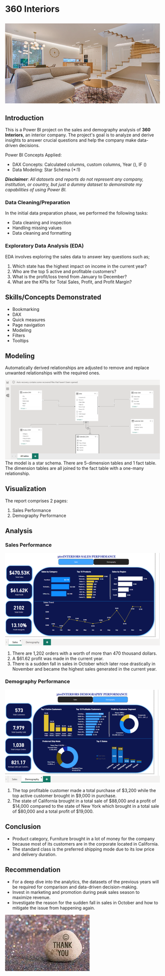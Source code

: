 # 360 Interiors

 ![](intro_page.png)
----

## Introduction 

This is a Power BI project on the sales and demography analysis of **360 Interiors**, an interior company. The project's goal is to analyze and derive insights to answer crucial questions and help the company make data-driven decisions. 

Power BI Concepts Applied:

-	DAX Concepts: Calculated columns, custom columns, Year (), IF ()
-	Data Modeling: Star Schema (*:1)
  
**_Disclaimer_**: _All datasets and reports do not represent any company, institution, or country, but just a dummy dataset to demonstrate my capabilities of using Power BI._ 

### Data Cleaning/Preparation

In the initial data preparation phase, we performed the following tasks:

- Data cleaning and inspection
- Handling missing values
- Data cleaning and formatting

### Exploratory Data Analysis (EDA)

EDA involves exploring the sales data to answer key questions such as;
1.	Which state has the highest impact on income in the current year?
2.	Who are the top 5 active and profitable customers?
3.	What is the profit/loss trend from January to December?
4.	What are the KPIs for Total Sales, Profit, and Profit Margin?

## Skills/Concepts Demonstrated

- Bookmarking
- DAX
- Quick measures
- Page navigation
- Modeling
- Filters
- Tooltips
  
## Modeling

Automatically derived relationships are adjusted to remove and replace unwanted relationships with the required ones. 

![](star_schema.png)
The model is a star schema. There are 5-dimension tables and 1 fact table. The dimension tables are all joined to the fact table with a one-many relationship. 

## Visualization

The report comprises 2 pages:
1.	Sales Performance
2.	Demography Performance

## Analysis

### Sales Performance

![](sales_performance.png)


1.	There are 1,202 orders with a worth of more than 470 thousand dollars.
2.	A $61.62 profit was made in the current year.
3.	There is a sudden fall in sales in October which later rose drastically in November and became the highest sales generated in the current year.
   
### Demography Performance

![](demography_performance.png)

1.	The top profitable customer made a total purchase of $3,200 while the top active customer brought in $9,000 in purchase. 
2.	The state of California brought in a total sale of $88,000 and a profit of $14,000 compared to the state of New York which brought in a total sale of $80,000 and a total profit of $19,000. 

## Conclusion

-	Product category, Furniture brought in a lot of money for the company because most of its customers are in the corporate located in California.
-	The standard class is the preferred shipping mode due to its low price and delivery duration.
  
## Recommendation

- For a deep dive into the analytics, the datasets of the previous years will be required for comparison and data-driven decision-making. 
- Invest in marketing and promotion during peak sales season to maximize revenue.
- Investigate the reason for the sudden fall in sales in October and how to mitigate the issue from happening again.
  
![](thank_you.jpeg)




